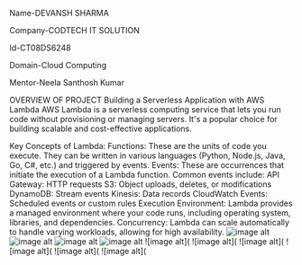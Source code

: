 Name-DEVANSH SHARMA

Company-CODTECH IT SOLUTION

Id-CT08DS6248

Domain-Cloud Computing

Mentor-Neela Santhosh Kumar


OVERVIEW OF PROJECT 
Building a Serverless Application with AWS Lambda 
AWS Lambda is a serverless computing service that lets you run code without provisioning or managing servers. It's a popular choice for building scalable and cost-effective applications.

Key Concepts of Lambda:
Functions: These are the units of code you execute. They can be written in various languages (Python, Node.js, Java, Go, C#, etc.) and triggered by events.
Events: These are occurrences that initiate the execution of a Lambda function. Common events include:
API Gateway: HTTP requests
S3: Object uploads, deletes, or modifications
DynamoDB: Stream events
Kinesis: Data records
CloudWatch Events: Scheduled events or custom rules
Execution Environment: Lambda provides a managed environment where your code runs, including operating system, libraries, and dependencies.
Concurrency: Lambda can scale automatically to handle varying workloads, allowing for high availability.
![image alt](https://github.com/Devansh2647/CODTECH-TASK3/blob/87e2a4b94855d7b9cee835379f267a1fa3420533/2024-08-30%20(11).png)
![image alt](https://github.com/Devansh2647/CODTECH-TASK3/blob/fd64876d73b19dfb6f99562944769aa10f7bbc8c/2024-08-30%20(13).png)
![image alt](https://github.com/Devansh2647/CODTECH-TASK3/blob/38ba9119ff7a1340634d938ff0a9ee6c17ac377b/2024-08-30%20(14).png)
![image alt](https://github.com/Devansh2647/CODTECH-TASK3/blob/04deb35e5df4764b4ed4721d743c85774cb8ce2b/2024-08-30%20(15).png)
![image alt](
![image alt](
![image alt](
![image alt](
![image alt](
![image alt](
